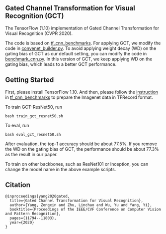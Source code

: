 ## Gated Channel Transformation for Visual Recognition (GCT)
The TensorFlow (1.10) implementation of Gated Channel Transformation for Visual Recognition (CVPR 2020).

The code is based on [tf_cnn_benchmarks](https://github.com/tensorflow/benchmarks/tree/master/scripts/tf_cnn_benchmarks). For applying GCT, we modify the code in [convenet_builder.py](https://github.com/z-x-yang/GCT/blob/db5c5d2feef10becc2203517b46160a07c0161f7/convnet_builder.py#L147). To avoid applying weight decay (WD) on the gating bias of GCT as our default setting, you can modify the code in [benchmark_cnn.py](https://github.com/z-x-yang/GCT/blob/a85ba38539b7f26c96bae5e053a2b23b8c369e53/benchmark_cnn.py#L2627). In this version of GCT, we keep applying WD on the gating bias, which leads to a better GCT performance.

## Getting Started
First, please install TensorFlow 1.10. And then, please follow the [instruction](https://github.com/tensorflow/models/tree/master/research/inception#getting-started) in [tf_cnn_benchmarks](https://github.com/awslabs/deeplearning-benchmark/tree/master/tensorflow_benchmark/tf_cnn_benchmarks) to prepare the Imagenet data in TFRecord format.

To train GCT-ResNet50, run
```
bash train_gct_resnet50.sh
```

To eval, run
```
bash eval_gct_resnet50.sh
```
After evaluation, the top-1 accuracy should be about 77.5%. If you remove the WD on the gating bias of GCT, the performance should be about 77.3% as the result in our paper.

To train on other backbones, such as ResNet101 or Inception, you can change the model name in the above example scripts.

## Citation
```
@inproceedings{yang2020gated,
  title={Gated Channel Transformation for Visual Recognition},
  author={Yang, Zongxin and Zhu, Linchao and Wu, Yu and Yang, Yi},
  booktitle={Proceedings of the IEEE/CVF Conference on Computer Vision and Pattern Recognition},
  pages={11794--11803},
  year={2020}
}
```


